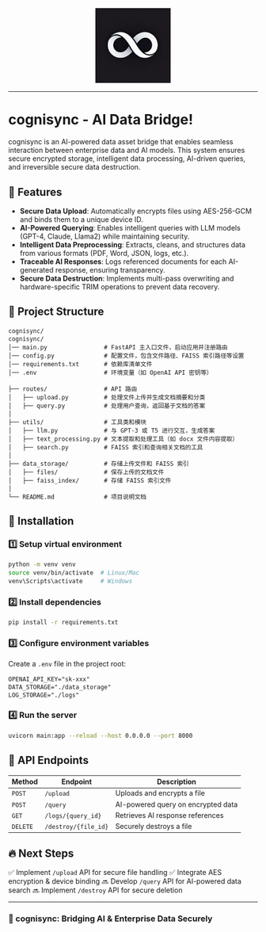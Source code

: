 <div align="center">
  <img src="./logo.png" width="30%" alt="cognisync" />
</div>
<hr>

# cognisync - AI Data Bridge!

cognisync is an AI-powered data asset bridge that enables seamless interaction between enterprise data and AI models. This system ensures secure encrypted storage, intelligent data processing, AI-driven queries, and irreversible secure data destruction.

## 🚀 Features
- **Secure Data Upload**: Automatically encrypts files using AES-256-GCM and binds them to a unique device ID.
- **AI-Powered Querying**: Enables intelligent queries with LLM models (GPT-4, Claude, Llama2) while maintaining security.
- **Intelligent Data Preprocessing**: Extracts, cleans, and structures data from various formats (PDF, Word, JSON, logs, etc.).
- **Traceable AI Responses**: Logs referenced documents for each AI-generated response, ensuring transparency.
- **Secure Data Destruction**: Implements multi-pass overwriting and hardware-specific TRIM operations to prevent data recovery.

## 📁 Project Structure
```
cognisync/
cognisync/
│── main.py                # FastAPI 主入口文件，启动应用并注册路由
│── config.py              # 配置文件，包含文件路径、FAISS 索引路径等设置
│── requirements.txt       # 依赖库清单文件
│── .env                   # 环境变量（如 OpenAI API 密钥等）

├── routes/                # API 路由
│   ├── upload.py          # 处理文件上传并生成文档摘要和分类
│   ├── query.py           # 处理用户查询，返回基于文档的答案
│
├── utils/                 # 工具类和模块
│   ├── llm.py             # 与 GPT-3 或 T5 进行交互，生成答案
│   ├── text_processing.py # 文本提取和处理工具（如 docx 文件内容提取）
│   ├── search.py          # FAISS 索引和查询相关文档的工具
│
├── data_storage/          # 存储上传文件和 FAISS 索引
│   ├── files/             # 保存上传的文档文件
│   ├── faiss_index/       # 存储 FAISS 索引文件
│
└── README.md              # 项目说明文档
```

## 🔧 Installation
### 1️⃣ Setup virtual environment
```bash
python -m venv venv
source venv/bin/activate  # Linux/Mac
venv\Scripts\activate     # Windows
```

### 2️⃣ Install dependencies
```bash
pip install -r requirements.txt
```

### 3️⃣ Configure environment variables
Create a `.env` file in the project root:
```
OPENAI_API_KEY="sk-xxx"
DATA_STORAGE="./data_storage"
LOG_STORAGE="./logs"
```

### 4️⃣ Run the server
```bash
uvicorn main:app --reload --host 0.0.0.0 --port 8000
```

## 📌 API Endpoints
| Method   | Endpoint             | Description |
|----------|----------------------|-------------|
| `POST`   | `/upload`            | Uploads and encrypts a file |
| `POST`   | `/query`             | AI-powered query on encrypted data |
| `GET`    | `/logs/{query_id}`   | Retrieves AI response references |
| `DELETE` | `/destroy/{file_id}` | Securely destroys a file |

## 🔥 Next Steps
✅ Implement `/upload` API for secure file handling
✅ Integrate AES encryption & device binding
🔜 Develop `/query` API for AI-powered data search
🔜 Implement `/destroy` API for secure deletion

---
### 🚀 cognisync: Bridging AI & Enterprise Data Securely
